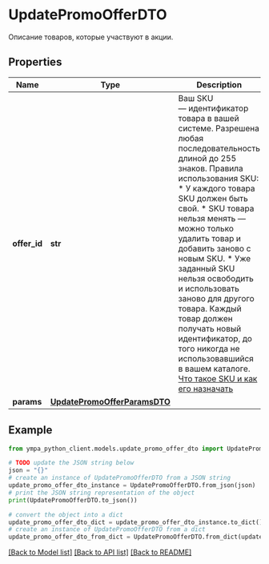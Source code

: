 # UpdatePromoOfferDTO

Описание товаров, которые участвуют в акции.

## Properties

Name | Type | Description | Notes
------------ | ------------- | ------------- | -------------
**offer_id** | **str** | Ваш SKU — идентификатор товара в вашей системе.  Разрешена любая последовательность длиной до 255 знаков.  Правила использования SKU:  * У каждого товара SKU должен быть свой.  * SKU товара нельзя менять — можно только удалить товар и добавить заново с новым SKU.  * Уже заданный SKU нельзя освободить и использовать заново для другого товара. Каждый товар должен получать новый идентификатор, до того никогда не использовавшийся в вашем каталоге.  [Что такое SKU и как его назначать](https://yandex.ru/support/marketplace/assortment/add/index.html#fields)  | 
**params** | [**UpdatePromoOfferParamsDTO**](UpdatePromoOfferParamsDTO.md) |  | [optional] 

## Example

```python
from ympa_python_client.models.update_promo_offer_dto import UpdatePromoOfferDTO

# TODO update the JSON string below
json = "{}"
# create an instance of UpdatePromoOfferDTO from a JSON string
update_promo_offer_dto_instance = UpdatePromoOfferDTO.from_json(json)
# print the JSON string representation of the object
print(UpdatePromoOfferDTO.to_json())

# convert the object into a dict
update_promo_offer_dto_dict = update_promo_offer_dto_instance.to_dict()
# create an instance of UpdatePromoOfferDTO from a dict
update_promo_offer_dto_from_dict = UpdatePromoOfferDTO.from_dict(update_promo_offer_dto_dict)
```
[[Back to Model list]](../README.md#documentation-for-models) [[Back to API list]](../README.md#documentation-for-api-endpoints) [[Back to README]](../README.md)


